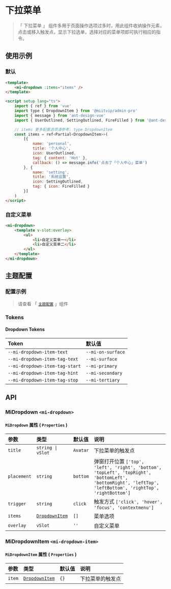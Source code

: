 # 下拉菜单

> 「 下拉菜单 」 组件多用于页面操作选项过多时，用此组件收纳操作元素，点击或移入触发点，显示下拉选单，选择对应的菜单项即可执行相应的指令。

## 使用示例

### 默认

```html
<template>
    <mi-dropdown :items="items" />
</template>

<script setup lang="ts">
    import { ref } from 'vue'
    import type { DropdownItem } from '@miitvip/admin-pro'
    import { message } from 'ant-design-vue'
    import { UserOutlined, SettingOutlined, FireFilled } from '@ant-design/icons-vue'

    // items 更多配置选项请参考: type DropdownItem
    const items = ref<Partial<DropdownItem>>(
        [{
            name: 'personal',
            title: '个人中心',
            icon: UserOutlined,
            tag: { content: 'Hot' },
            callback: () => message.info('点击了「个人中心」菜单')
        }, {
            name: 'setting',
            title: '系统设置',
            icon: SettingOutlined,
            tag: { icon: FireFilled }
        }]
    )
</script>
```

### 自定义菜单

```html
<mi-dropdown>
    <template v-slot:overlay>
        <ul>
            <li>自定义菜单一</li>
            <li>自定义菜单二</li>
        </ul>
    </template>
</mi-dropdown>
```

## 主题配置

### 配置示例

> 请查看 「 [`主题配置`](../theme/README.md) 」组件

### Tokens

#### Dropdown Tokens

| Token | 默认值
| :---- | :----
| `--mi-dropdown-item-text` | `--mi-on-surface`
| `--mi-dropdown-item-tag-text` | `--mi-surface`
| `--mi-dropdown-item-tag-start` | `--mi-primary`
| `--mi-dropdown-item-tag-hint` | `--mi-secondary`
| `--mi-dropdown-item-tag-stop` | `--mi-tertiary`

## API

### MiDropdown `<mi-dropdown>`

#### `MiDropdown` 属性 ( `Properties` )

| 参数 | 类型 | 默认值 | 说明
| :---- | :---- | :---- | :----
| `title` | `string \| vSlot` | `Avatar` | 下拉菜单的触发点
| `placement` | `string` | `bottom` | 弹窗打开位置 `['top', 'left', 'right', 'bottom', 'topLeft', 'topRight', 'bottomLeft', 'bottomRight', 'leftTop', 'leftBottom', 'rightTop', 'rightBottom']`
| `trigger` | `string` | `click` | 触发方式 `['click', 'hover', 'focus', 'contextmenu']`
| `items` | [`DropdownItem`](../../utils/README.md) | `[]` | 菜单选项
| `overlay` | `vSlot` | `''` | 自定义菜单

### MiDropdownItem `<mi-dropdown-item>`

#### `MiDropdownItem` 属性 ( `Properties` )

| 参数 | 类型 | 默认值 | 说明
| :---- | :---- | :---- | :----
| `item` | [`DropdownItem`](../../utils/README.md) | `{}` | 下拉菜单的触发点

